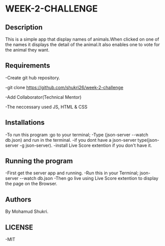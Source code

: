 # WEEK-2-CHALLENGE

## Description 
This is a simple app that display names of animals.When clicked on one of the names it displays the detail of the animal.It also enables one to vote for the animal they want.

## Requirements

-Create git hub repository.

-git clone https://github.com/shukri26/week-2-challenge

-Add Collaborator(Technical Mentor)

-The neccessary used JS, HTML & CSS                                                                      

## Installations
-To run this program :go to your terminal;
-Type (json-server --watch db.json) and run in the terminal.
-if you dont have a json-server type(json-server -g json-server).
-install Live Score extention if you don't have it.

## Running the program
-First get the server app and running.
-Run this in your Terminal;
    json-server --watch db.json
-Then go live using Live Score extention to display the page on the Browser.

## Authors

By Mohamud Shukri.


## LICENSE

-MIT
